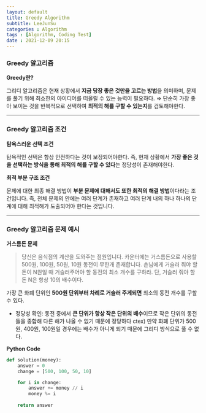 ```yaml
---
layout: default
title: Greedy Algorithm
subtitle: LeeJunSu
categories : Algorithm
tags : [Algorithm, Coding Test]
date : 2021-12-09 20:15
---
```

### Greedy 알고리즘

**Greedy란?**

그리디 알고리즘은 현재 상황에서 **지금 당장 좋은 것만을 고르는 방법**을 의미하며, 문제를 풀기 위해 최소한의 아이디어를 떠올릴 수 있는 능력이 필요하다.
⇒ 단순히 가장 좋아 보이는 것을 반복적으로 선택하여 **최적의 해를 구할 수 있는지**를 검토해야한다.

---

### Greedy 알고리즘 조건

**탐욕스러운 선택 조건**

탐욕적인 선택은 항상 안전하다는 것이 보장되어야한다. 
즉, 현재 상황에서 **가장 좋은 것을 선택하는 방식을 통해 최적의 해를 구할 수 
있다**는 정당성이 존재해야한다.

**최적 부분 구조 조건**

문제에 대한 최종 해결 방법이 **부분 문제에 대해서도 또한 최적의 해결 방법**이다라는 조건입니다.
즉,  전체 문제의 안에는 여러 단계가 존재하고 여러 단계 내의 하나 하나의 단계에 대해 최적해가 도출되어야 한다는 것입니다.

---

### Greedy 알고리즘 문제 예시

**거스름돈 문제**

> 당신은 음식점의 계산을 도와주는 점원입니다. 카운터에는 거스름돈으로 사용할 500원, 100원, 50원, 10원 동전이 무한개 존재합니다. 손님에게 거슬러 줘야 할 돈이 N원일 때 거슬러주어야 할 동전의 최소 개수를 구하라. 단, 거슬러 줘야 할 돈 N은 항상 10의 배수이다.
> 

가장 큰 화폐 단위인 **500원 단위부터 차례로 거슬러 주게되면** 최소의 동전 개수를 구할 수 있다.

- 정당성 확인: 동전 중에서 **큰 단위가 항상 작은 단위의 배수**이므로 작은 단위의 동전들을 종합해 다른 해가 나올 수 없기 때문에 정당하다
ctex) 만약 화폐 단위가 500원, 400원, 100원일 경우에는 배수가 아니게 되기 때문에 그리디 방식으로 풀 수 없다.

**Python Code**

```python
def solution(money):
    answer = 0
    change = [500, 100, 50, 10]

    for i in change:
        answer += money // i
        money %= i
    
	return answer
```